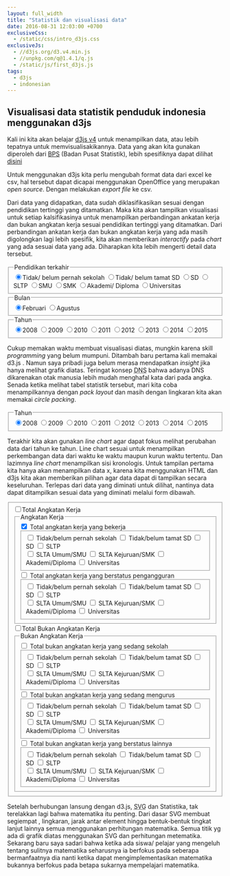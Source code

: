 ```yaml
---
layout: full_width
title: "Statistik dan visualisasi data"
date: 2016-08-31 12:03:00 +0700
exclusiveCss:
  - /static/css/intro_d3js.css
exclusiveJs:
  - //d3js.org/d3.v4.min.js
  - //unpkg.com/q@1.4.1/q.js
  - /static/js/first_d3js.js
tags:
  - d3js
  - indonesian
---
```

<article class="well well-lg">
  <h1>Visualisasi data statistik penduduk indonesia menggunakan d3js
  </h1>
  <p>
    Kali ini kita akan belajar <a href="d3js.org">d3js v4</a> untuk menampilkan data, atau lebih tepatnya untuk memvisualisakikannya.
    Data yang akan kita gunakan diperoleh dari <a href="bps.go.id">BPS</a> (Badan Pusat Statistik), lebih spesifiknya dapat dilihat <a href="https://www.bps.go.id/linkTabelStatis/view/id/1904">disini</a>
  </p>
  <p>
    Untuk menggunakan d3js kita perlu mengubah format data dari excel ke csv, hal tersebut dapat dicapai menggunakan OpenOffice yang merupakan <i>open source</i>. Dengan melakukan <i>export file</i> ke csv.
  </p>
  <p>
    Dari data yang didapatkan, data sudah diklasifikasikan sesuai dengan pendidikan tertinggi yang ditamatkan. Maka kita akan tampilkan visualisasi untuk setiap kalsifikasinya untuk menampilkan perbandingan ankatan kerja dan bukan angkatan kerja sesuai pendidikan tertinggi yang ditamatkan.
    <!-- next -->
    Dari perbandingan ankatan kerja dan bukan angkatan kerja yang ada masih digolongkan lagi lebih spesifik, kita akan memberikan <i>interactify</i> pada <i>chart</i> yang ada sesuai data yang ada. Diharapkan kita lebih mengerti detail data tersebut.
  </p>
  <form class="panel panel-info col-xs-12 col-sm-12 col-md-12 col-lg-12">
    <div class="panel-body">
    <fieldset class="dataType" onchange="ptChange() col-xs-12 col-sm-11 col-md-10 col-lg-9">
    <legend>Pendidikan terkahir</legend>
      <input type="radio" value="0" name="pt" checked>Tidak/ belum pernah sekolah
      <input type="radio" value="1" name="pt">Tidak/ belum tamat SD
      <input type="radio" value="2" name="pt">SD
      <input type="radio" value="3" name="pt">SLTP
      <input type="radio" value="4" name="pt">SMU
      <input type="radio" value="5" name="pt">SMK
      <input type="radio" value="6" name="pt">Akademi/ Diploma
      <input type="radio" value="7" name="pt">Universitas
    </fieldset>
    <fieldset class="bln col-xs-4 col-sm-4 col-md-3 col-lg-2" onchange="blnChange()">
      <legend>Bulan</legend>
      <div class="row">
        <input type="radio" name="bulan" value="Februari"
        class="col-xs-6 col-md-6" checked>Februari
        <input type="radio" name="bulan" value="Agustus"
        class="col-xs-6 col-md-6">Agustus
      </div>
    </fieldset>
    <fieldset class="thn col-xs-8 col-sm-8 col-md-9 col-lg-10" onchange="thnChange()">
      <legend>Tahun</legend>
      <input type="radio" name="tahun" value="2008" checked>2008
      <input type="radio" name="tahun" value="2009">2009
      <input type="radio" name="tahun" value="2010">2010
      <input type="radio" name="tahun" value="2011">2011
      <input type="radio" name="tahun" value="2012">2012
      <input type="radio" name="tahun" value="2013">2013
      <input type="radio" name="tahun" value="2014">2014
      <input type="radio" name="tahun" value="2015">2015
    </fieldset>
    </div>
  </form>
  <figure class="fig1 well">
    <figcaption></figcaption>
  </figure>
  <p>
    Cukup memakan waktu membuat visualisasi diatas, mungkin karena skill <i>programming</i> yang belum mumpuni. Ditambah baru pertama kali memakai d3.js .
    Namun saya pribadi juga belum merasa mendapatkan <i>insight</i> jika hanya melihat grafik diatas. Teringat konsep <abbr title="Domain Name Server">DNS</abbr> bahwa adanya DNS dikarenakan otak manusia lebih mudah menghafal kata dari pada angka. Senada ketika melihat tabel statistik tersebut, mari kita coba menampilkannya dengan <i>pack layout</i> dan masih dengan lingkaran kita akan memakai <i> circle packing</i>.
  </p>
  <form class="panel panel-default row">
    <fieldset class="thn2 panel-body col-xs-12 col-sm-12 col-md-11 col-lg-10"
    onchange="thn2Change()">
      <legend>Tahun</legend>
      <input type="radio" name="tahun2" value="2008" checked>2008
      <input type="radio" name="tahun2" value="2009">2009
      <input type="radio" name="tahun2" value="2010">2010
      <input type="radio" name="tahun2" value="2011">2011
      <input type="radio" name="tahun2" value="2012">2012
      <input type="radio" name="tahun2" value="2013">2013
      <input type="radio" name="tahun2" value="2014">2014
      <input type="radio" name="tahun2" value="2015">2015
    </fieldset>
  </form>
  <figure class="fig2">
    <figcaption></figcaption>
  </figure>
  <p>
    <!-- tampilkan data pertumbuhan -->
    Terakhir kita akan gunakan <i>line chart</i> agar dapat fokus melihat perubahan data dari tahun ke tahun. Line chart sesuai untuk menampilkan perkembangan data dari waktu ke waktu maupun kurun waktu tertentu. Dan lazimnya <i>line chart</i> menampilkan sisi kronologis. Untuk tampilan pertama kita hanya akan menampilkan data x, karena kita menggunakan HTML dan d3js kita akan memberikan pilihan agar data dapat di tampilkan secara keseluruhan. Terlepas dari data yang diminati untuk dilihat, nantinya data dapat ditampilkan sesuai data yang diminati melalui form dibawah.
  </p>
  <form class="panel panel-default">
    <fieldset class="thirdForm panel-body" onchange="getCheckedList()">
      <input type="checkbox" name="top" value="ak">Total Angkatan Kerja
      <fieldset class="ak panel panel-info">
        <legend class="panel-heading">Angkatan Kerja</legend>
        <div class="panel-body">
          <label>
            <input type="checkbox" name="top" value="bekerja" checked>
            Total angkatan kerja yang bekerja
          </label>
          <fieldset class="bekerja">
            <div class="col-xs-6 col-sm-6 col-md-6 col-lg-6">
            <label>
                <input type="checkbox" value="tidak pernah sekolah">
                Tidak/belum pernah sekolah
            </label>
            <label>
                <input type="checkbox" value="tidak tamat sd">
                Tidak/belum tamat SD
            </label>
            <label>
                <input type="checkbox" value="SD">
                SD
            </label>
            <label>
                <input type="checkbox" value="SLTP">
                SLTP
            </label>
            </div>
            <div class="col-xs-6 col-sm-6 col-md-6 col-lg-6">
            <label>
              <input type="checkbox" value="SMU">
              SLTA Umum/SMU
            </label>
            <label>
              <input type="checkbox" value="SMK">
              SLTA Kejuruan/SMK
            </label>
            <label>
              <input type="checkbox" value="Diploma">
              Akademi/Diploma
            </label>
            <label>
              <input type="checkbox" value="Universitas">
              Universitas
            </label>
            </div>
          </fieldset>
          <label>
            <input type="checkbox" name="top" value="pengangguran">
            Total angkatan kerja yang berstatus pengangguran
          </label>
          <fieldset class="pengangguran">
            <div class="col-xs-6 col-sm-6 col-md-6 col-lg-6">
              <label>
                <input type="checkbox" value="tidak pernah sekolah">
                Tidak/belum pernah sekolah
              </label>
              <label>
                <input type="checkbox" value="tidak tamat sd">
                Tidak/belum tamat SD
              </label>
              <label>
                <input type="checkbox" value="SD">
                SD
              </label>
              <label>
                <input type="checkbox" value="SLTP">
                SLTP
              </label>
            </div>
            <div class="col-xs-6 col-sm-6 col-md-6 col-lg-6">
              <label>
                <input type="checkbox" value="SMU">
                SLTA Umum/SMU
              </label>
              <label>
                <input type="checkbox" value="SMK">
                SLTA Kejuruan/SMK
              </label>
              <label>
                <input type="checkbox" value="Diploma">
                Akademi/Diploma
              </label>
              <label>
                <input type="checkbox" value="Universitas">
                Universitas
              </label>
            </div>
          </fieldset>
        </div>
      </fieldset>
      <input type="checkbox" name="top" value="bak">Total Bukan Angkatan Kerja
      <fieldset class="bak panel panel-info">
        <legend class="panel-heading">Bukan Angkatan Kerja</legend>
        <div class="panel-body">
          <label>
            <input type="checkbox" name="top" value="sekolah">
            Total bukan angkatan kerja yang sedang sekolah
          </label>
          <fieldset class="sekolah row">
            <div class="col-xs-6 col-sm-6 col-md-6 col-lg-6">
              <label>
                <input type="checkbox" value="tidak pernah sekolah">
                Tidak/belum pernah sekolah
              </label>
              <label>
                <input type="checkbox" value="tidak tamat sd">
                Tidak/belum tamat SD
              </label>
              <label>
                <input type="checkbox" value="SD">
                SD
              </label>
              <label>
                <input type="checkbox" value="SLTP">
                SLTP
              </label>
            </div>
            <div class="col-xs-6 col-sm-6 col-md-6 col-lg-6">
              <label>
                <input type="checkbox" value="SMU">
                SLTA Umum/SMU
              </label>
              <label>
                <input type="checkbox" value="SMK">
                SLTA Kejuruan/SMK
              </label>
              <label>
                <input type="checkbox" value="Diploma">
                Akademi/Diploma
              </label>
              <label>
                <input type="checkbox" value="Universitas">
                Universitas
              </label>
            </div>
          </fieldset>
          <label>
            <input type="checkbox" name="top" value="mengurus">
            Total bukan angkatan kerja yang sedang mengurus
          </label>
          <fieldset class="mengurus row">
            <div class="col-xs-6 col-sm-6 col-md-6" col-lg-6>
              <label>
                <input type="checkbox" value="tidak pernah sekolah">
                Tidak/belum pernah sekolah
              </label>
              <label>
                <input type="checkbox" value="tidak tamat sd">
                Tidak/belum tamat SD
              </label>
              <label>
                <input type="checkbox" value="SD">
                SD
              </label>
              <label>
              <input type="checkbox" value="SLTP">
              SLTP
              </label>
            </div>
            <div class="col-xs-6 col-sm-6 col-md-6 col-lg-6">
              <label>
                <input type="checkbox" value="SMU">
                SLTA Umum/SMU
              </label>
              <label>
                <input type="checkbox" value="SMK">
                SLTA Kejuruan/SMK
              </label>
              <label>
                <input type="checkbox" value="Diploma">
                Akademi/Diploma
              </label>
              <label>
                <input type="checkbox" value="Universitas">
                Universitas
              </label>
            </div>
          </fieldset>
          <label>
            <input type="checkbox" name="top" value="lainnya">
            Total bukan angkatan kerja yang berstatus lainnya
          </label>
          <fieldset class="lainnya row">
            <div class="col-xs-6 col-sm-6 col-md-6 col-lg-6">
              <label>
                <input type="checkbox" value="tidak pernah sekolah">
                Tidak/belum pernah sekolah
              </label>
              <label>
                <input type="checkbox" value="tidak tamat sd">
                Tidak/belum tamat SD
              </label>
              <label>
                <input type="checkbox" value="SD">
                SD
              </label>
              <label>
                <input type="checkbox" value="SLTP">
                SLTP
              </label>
            </div>
            <div class="col-xs-6 col-sm-6 col-md-6 col-lg-6">
              <label>
                <input type="checkbox" value="SMU">
                SLTA Umum/SMU
              </label>
              <label>
                <input type="checkbox" value="SMK">
                SLTA Kejuruan/SMK
              </label>
              <label>
                <input type="checkbox" value="Diploma">
                Akademi/Diploma
              </label>
              <label>
                <input type="checkbox" value="Universitas">
                Universitas
              </label>
            </div>
          </fieldset>
        </div>
      </fieldset>
    </fieldset>
  </form>
  <figure class="fig3">
    <figcaption></figcaption>
  </figure>
  <figure class="fig3-legend">
    <!-- <figcaption></figcaption> -->
  </figure>
  <!-- kesimpulan -->
  <p>
    Setelah berhubungan lansung dengan d3.js, <abbr title="Scalable Vector Graphic">SVG</abbr> dan Statistika, tak terelakkan lagi bahwa matematika itu penting. Dari dasar SVG membuat segiempat , lingkaran, jarak antar element hingga bentuk-bentuk tingkat lanjut lainnya semua menggunakan perhitungan matematika. Semua titik yg ada di grafik diatas menggunakan SVG dan perhitungan metematika. Sekarang baru saya sadari bahwa ketika ada siswa/ pelajar yang mengeluh tentang sulitnya matematika seharusnya ia berfokus pada seberapa bermanfaatnya dia nanti ketika dapat mengimplementasikan matematika bukannya berfokus pada betapa sukarnya mempelajari matematika.
  </p>
</article>
